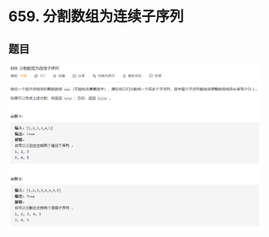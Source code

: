 # 659. 分割数组为连续子序列

## 题目

![](https://raw.githubusercontent.com/AZMDDY/imgs/master/20201204080320.png)